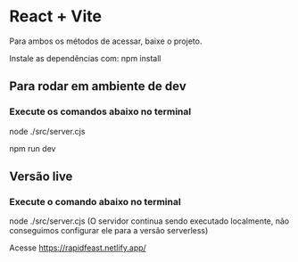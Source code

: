 # React + Vite

Para ambos os métodos de acessar, baixe o projeto.

Instale as dependências com: 
npm install

## Para rodar em ambiente de dev
### Execute os comandos abaixo no terminal
node ./src/server.cjs

npm run dev

## Versão live
### Execute o comando abaixo no terminal
node ./src/server.cjs (O servidor continua sendo executado localmente, não conseguimos configurar ele para a versão serverless)

Acesse https://rapidfeast.netlify.app/
